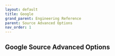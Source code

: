 ```yaml
---
layout: default
title: Google
grand_parent: Engineering Reference
parent: Source Advanced Options
nav_order: 1
---
```


## Google Source Advanced Options

